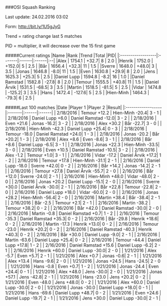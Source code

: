 ###OSI Squash Ranking

Last update: 24.02.2016 03:02

Form: http://bit.ly/1U5gJyG

Trend = rating change last 5 matches

PID = multiplier, it will decrease over the 15 first game

#####Current ratings
|Name              |Rank   |Trend |Total  |PID|
|:------------------|:-------|:------|:------|:--|
|Alex               | 1754.1 | +32.7| 8 | 2.0 |
|Henrik             | 1752.0 | +152.0| 5 | 2.5 |
|Bår                | 1656.4 | +32.3| 11 | 1.5 |
|Sverre             | 1648.0 | +48.0| 3 | 3.5 |
|Jonas              | 1646.8 | -8.0| 11 | 1.5 |
|Even               | 1630.8 | +29.9| 8 | 2.0 |
|Jens               | 1625.3 | +25.3| 5 | 2.5 |
|Daniel Lupp        | 1594.8 | -8.2| 16 | 1.0 |
|Daniel Ramstad     | 1582.8 | -27.8| 8 | 2.0 |
|Temour             | 1555.5 | +40.8| 11 | 1.5 |
|Daniel Årvik       | 1531.5 | -68.5| 3 | 3.5 |
|Martin             | 1518.5 | -81.5| 5 | 2.5 |
|Vidar              | 1474.8 | -125.2| 3 | 3.5 |
|Hans               | 1472.4 | -127.6| 5 | 2.5 |
|Hien-Minh          | 1464.3 | -79.3| 6 | 2.5 |

#####Last 100 matches
|Date              |Player 1   |Player 2 |Result| 
|:------------------|:-------|:------|:------|
| 2/18/2016 | Temour +12.2 | Hien-Minh -20.4| 3 - 1 |
| 2/18/2016 | Daniel Lupp +6.0 | Daniel Ramstad -12.0| 3 - 2 |
| 2/18/2016 | Even +21.6 | Jonas -16.2| 3 - 2 |
| 2/18/2016 | Alex +30.2 | Bår -22.7| 3 - 0 |
| 2/18/2016 | Hien-Minh -42.3 | Daniel Lupp +25.4| 0 - 3 |
| 2/18/2016 | Temour -18.0 | Daniel Ramstad +24.0| 1 - 3 |
| 2/18/2016 | Jonas -20.2 | Bår +20.2| 1 - 3 |
| 2/18/2016 | Alex +8.6 | Even -8.6| 3 - 1 |
| 2/18/2016 | Bår +8.6 | Daniel Lupp -6.5| 3 - 1 |
| 2/18/2016 | Jonas +22.3 | Hien-Minh -33.5| 3 - 0 |
| 2/18/2016 | Even +10.5 | Daniel Ramstad -10.5| 3 - 2 |
| 2/18/2016 | Alex -1.2 | Temour +1.0| 3 - 1 |
| 2/16/2016 | Vidar -17.2 | Daniel Årvik +17.2| 1 - 2 |
| 2/16/2016 | Temour +17.8 | Hien-Minh -31.1| 2 - 1 |
| 2/16/2016 | Daniel Lupp -18.0 | Sverre +42.0| 0 - 2 |
| 2/16/2016 | Bår +14.2 | Jonas -14.2| 2 - 1 |
| 2/16/2016 | Temour +27.8 | Daniel Årvik -55.7| 2 - 0 |
| 2/16/2016 | Bår +12.0 | Sverre -24.0| 2 - 1 |
| 2/16/2016 | Hien-Minh +48.0 | Vidar -48.0| 2 - 0 |
| 2/16/2016 | Jonas +20.2 | Daniel Lupp -15.1| 2 - 0 |
| 2/16/2016 | Sverre +30.0 | Daniel Årvik -30.0| 2 - 1 |
| 2/16/2016 | Bår +22.8 | Temour -22.8| 2 - 0 |
| 2/16/2016 | Daniel Lupp +18.0 | Vidar -60.0| 2 - 0 |
| 2/16/2016 | Jonas +28.2 | Hien-Minh -56.4| 2 - 0 |
| 2/16/2016 | Martin +38.4 | Bår -38.4| 2 - 1 |
| 2/16/2016 | Bår -2.5 | Temour +2.1| 2 - 1 |
| 2/16/2016 | Martin -38.2 | Temour +38.2| 0 - 2 |
| 2/16/2016 | Bår +42.0 | Daniel Ramstad -30.0| 2 - 0 |
| 2/16/2016 | Martin -0.8 | Daniel Ramstad +0.7| 1 - 2 |
| 2/16/2016 | Temour -35.3 | Daniel Ramstad +35.3| 0 - 2 |
| 2/16/2016 | Bår -29.8 | Henrik +18.6| 0 - 2 |
| 2/16/2016 | Martin -17.3 | Henrik +13.0| 0 - 2 |
| 2/16/2016 | Temour -23.0 | Henrik +20.2| 0 - 2 |
| 2/16/2016 | Daniel Ramstad -40.3 | Henrik +40.3| 0 - 2 |
| 2/16/2016 | Bår +30.0 | Daniel Lupp -9.0| 2 - 1 |
| 2/16/2016 | Martin -63.6 | Daniel Lupp +25.4| 0 - 2 |
| 2/16/2016 | Temour -44.4 | Daniel Lupp +17.8| 1 - 2 |
| 2/16/2016 | Daniel Ramstad +15.6 | Daniel Lupp -6.2| 2 - 1 |
| 2/16/2016 | Henrik +60.0 | Daniel Lupp -30.0| 2 - 0 |
| 1/21/2016 | Alex -5.7 | Even +5.7| 2 - 1 |
| 1/21/2016 | Alex +0.7 | Jonas -0.6| 2 - 1 |
| 1/21/2016 | Alex +13.4 | Hans -9.6| 2 - 0 |
| 1/21/2016 | Jonas +24.5 | Hans -24.5| 2 - 0 |
| 1/21/2016 | Hans -0.8 | Even +0.7| 1 - 2 |
| 1/21/2016 | Jonas -24.4 | Even +24.4| 0 - 1 |
| 1/21/2016 | Alex +48.0 | Jens -30.0| 2 - 0 |
| 1/21/2016 | Jonas +57.1 | Jens -42.8| 2 - 1 |
| 1/21/2016 | Hans -23.0 | Jens +20.2| 0 - 2 |
| 1/21/2016 | Even -48.0 | Jens +48.0| 0 - 2 |
| 1/21/2016 | Alex +60.0 | Daniel Lupp -30.0| 2 - 0 |
| 1/21/2016 | Jonas -30.0 | Daniel Lupp +18.0| 0 - 1 |
| 1/21/2016 | Hans -69.6 | Daniel Lupp +48.7| 0 - 2 |
| 1/21/2016 | Even +24.6 | Daniel Lupp -19.7| 2 - 1 |
| 1/21/2016 | Jens +30.0 | Daniel Lupp -30.0| 2 - 1 |
